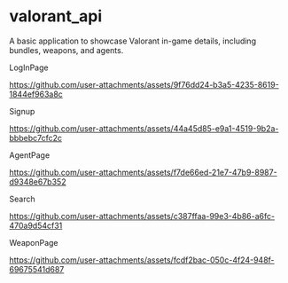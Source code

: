 # valorant_api

A basic application to showcase Valorant in-game details, including bundles, weapons, and agents.


LogInPage

https://github.com/user-attachments/assets/9f76dd24-b3a5-4235-8619-1844ef963a8c


Signup

https://github.com/user-attachments/assets/44a45d85-e9a1-4519-9b2a-bbbebc7cfc2c


AgentPage

https://github.com/user-attachments/assets/f7de66ed-21e7-47b9-8987-d9348e67b352


Search

https://github.com/user-attachments/assets/c387ffaa-99e3-4b86-a6fc-470a9d54cf31



WeaponPage

https://github.com/user-attachments/assets/fcdf2bac-050c-4f24-948f-69675541d687

